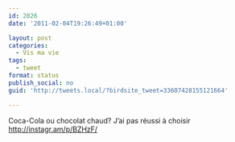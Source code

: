 ```yaml
---
id: 2826
date: '2011-02-04T19:26:49+01:00'

layout: post
categories:
  - Vis ma vie
tags:
  - tweet
format: status
publish_social: no
guid: 'http://tweets.local/?birdsite_tweet=33607428155121664'

---
```


Coca-Cola ou chocolat chaud? J’ai pas réussi à choisir http://instagr.am/p/BZHzF/